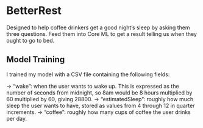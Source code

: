 # BetterRest
Designed to help coffee drinkers get a good night’s sleep by asking them three questions. Feed them into Core ML to get a result telling us when they ought to go to bed.

## Model Training
I trained my model with a CSV file containing the following fields:

-> “wake”: when the user wants to wake up. This is expressed as the number of seconds from midnight, so 8am would be 8 hours multiplied by 60 multiplied by 60, giving 28800.
-> “estimatedSleep”: roughly how much sleep the user wants to have, stored as values from 4 through 12 in quarter increments.
-> “coffee”: roughly how many cups of coffee the user drinks per day.

